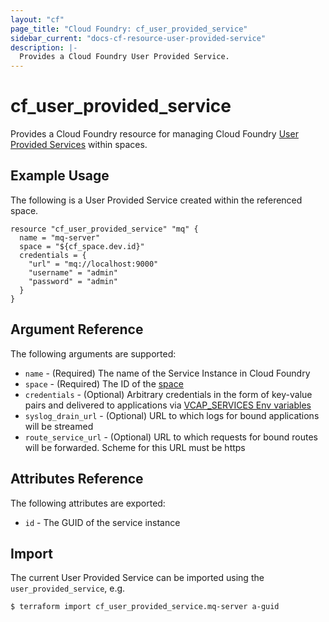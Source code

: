```yaml
---
layout: "cf"
page_title: "Cloud Foundry: cf_user_provided_service"
sidebar_current: "docs-cf-resource-user-provided-service"
description: |-
  Provides a Cloud Foundry User Provided Service.
---
```


# cf\_user_provided_service

Provides a Cloud Foundry resource for managing Cloud Foundry [User Provided Services](https://docs.cloudfoundry.org/devguide/services/user-provided.html) within spaces.

## Example Usage

The following is a User Provided Service created within the referenced space. 

```
resource "cf_user_provided_service" "mq" {
  name = "mq-server"
  space = "${cf_space.dev.id}"
  credentials = {
    "url" = "mq://localhost:9000"
    "username" = "admin"
    "password" = "admin"    
  }
}
```

## Argument Reference

The following arguments are supported:

* `name` - (Required) The name of the Service Instance in Cloud Foundry
* `space` - (Required) The ID of the [space](/docs/providers/cloudfoundry/r/space.html) 
* `credentials` - (Optional) Arbitrary credentials in the form of key-value pairs and delivered to applications via [VCAP_SERVICES Env variables](https://docs.cloudfoundry.org/devguide/deploy-apps/environment-variable.html#VCAP-SERVICES)
* `syslog_drain_url` - (Optional) URL to which logs for bound applications will be streamed
* `route_service_url` - (Optional) URL to which requests for bound routes will be forwarded. Scheme for this URL must be https

## Attributes Reference

The following attributes are exported:

* `id` - The GUID of the service instance

## Import

The current User Provided Service can be imported using the `user_provided_service`, e.g.

```
$ terraform import cf_user_provided_service.mq-server a-guid
```
